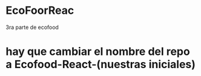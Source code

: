 # EcoFoorReac
3ra parte de ecofood

# hay que cambiar el nombre del repo a Ecofood-React-(nuestras iniciales)
